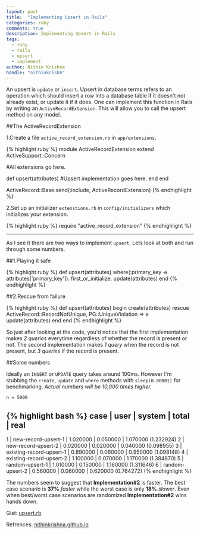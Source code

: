 ```yaml
---
layout: post
title:  "Implementing Upsert in Rails"
categories: ruby
comments: true
description: Implementing Upsert in Rails
tags: 
  - ruby
  - rails
  - upsert
  - implement
author: Nithin Krishna
handle: "nithinkrishh"
---
```


An upsert is `update` or `insert`. Upsert in database terms refers to an operation which should insert a row into a database table if it doesn't not already exist, or update it if it does. One can implement this function in Rails by writing an `ActiveRecordExtension`. This will allow you to call the upsert method on any model.

##The ActiveRecordExtension

1.Create a file `active_record_extension.rb` in `app/extensions`.

{% highlight ruby %}
module ActiveRecordExtension
  extend ActiveSupport::Concern

  #All extensions go here.

  def upsert(attributes)
    #Upsert implementation goes here.
  end
end

ActiveRecord::Base.send(:include, ActiveRecordExtension)
{% endhighlight %}

2.Set up an initializer `extenstions.rb` in `config/initializers` which initializes your extension.

{% highlight ruby %}
require "active_record_extension"
{% endhighlight %}

---

As I see it there are two ways to implement `upsert`. Lets look at both and run through some numbers.

##1.Playing it safe

{% highlight ruby %}
def upsert(attributes)
  where(:primary_key => attributes['primary_key']).
  first_or_initialize.
  update(attributes)
end
{% endhighlight %}

##2.Rescue from failure

{% highlight ruby %}
def upsert(attributes)
  begin
  	create(attributes)
  rescue ActiveRecord::RecordNotUnique, PG::UniqueViolation => e
  	update(attributes)
  end
end
{% endhighlight %}

So just after looking at the code, you'd notice that the first implementation makes _2 queries_ everytime regardless of whether the record is present or not. The second implementation makes _1 query_ when the record is not present, but _3 queries_ if the record is present.

##Some numbers

Ideally an `INSERT` or `UPDATE` query takes around 100ms. However I'm stubbing the `create`, `update` and `where` methods with `sleep(0.00001)` for benchmarking. _Actual numbers will be 10,000 times higher._

`n = 5000`

{% highlight bash %}
case | user                      | system    | total     | real
------------------------------------------------------------------------------
  1  | new-record-upsert-1       | 1.020000  | 0.050000  | 1.070000 (1.232924)
  2  | new-record-upsert-2       | 0.020000  | 0.020000  | 0.040000 (0.098955)
  3  | existing-record-upsert-1  | 0.890000  | 0.060000  | 0.950000 (1.098148)
  4  | existing-record-upsert-2  | 1.100000  | 0.070000  | 1.170000 (1.384870)
  5  | random-upsert-1           | 1.010000  | 0.150000  | 1.160000 (1.311646)
  6  | random-upsert-2           | 0.560000  | 0.060000  | 0.620000 (0.764272)
{% endhighlight %}

The numbers seem to suggest that __Implementation#2__ is faster. The best case scenario is __37%__ _faster_ while the worst case is only __18%__ _slower_. Even when best/worst case scenarios are randomized __Implementation#2__ wins hands down.

Gist: [upsert.rb](https://gist.github.com/nithinkrishna/549fa9d7213485cad392)

Refrences: [nithinkrishna.github.io](http://nithinkrishna.github.io/blog/upsert-implementation-in-rails/)
